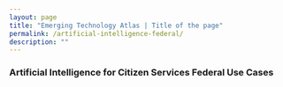 ```yaml
---
layout: page
title: "Emerging Technology Atlas | Title of the page"
permalink: /artificial-intelligence-federal/
description: ""
---
```


### Artificial Intelligence for Citizen Services Federal Use Cases

